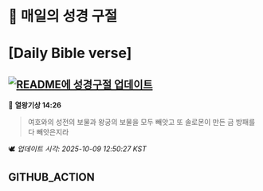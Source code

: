 # 🙏 매일의 성경 구절
# [Daily Bible verse]
## [![README에 성경구절 업데이트](https://github.com/DONGSUKA/first_test/actions/workflows/update-readme-bible.yml/badge.svg)](https://github.com/DONGSUKA/first_test/actions/workflows/update-readme-bible.yml)
<!-- START_BIBLE_VERSE -->
📖 **열왕기상 14:26**
> 여호와의 성전의 보물과 왕궁의 보물을 모두 빼앗고 또 솔로몬이 만든 금 방패를 다 빼앗은지라

🕊️ _업데이트 시각: 2025-10-09 12:50:27 KST_
  <!-- END_BIBLE_VERSE -->
## GITHUB_ACTION
